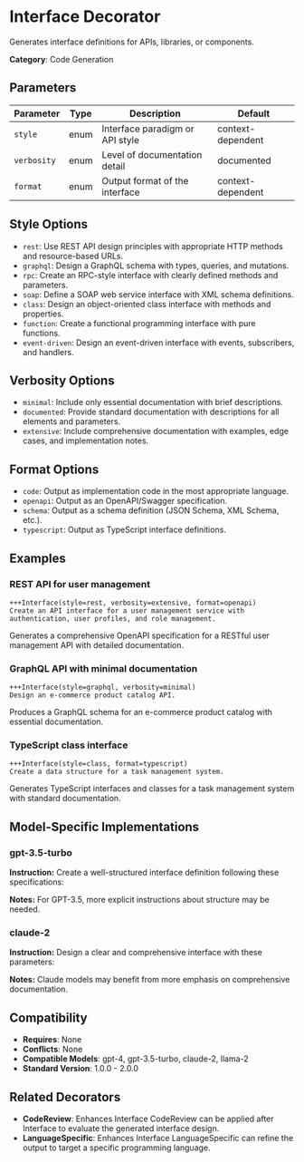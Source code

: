 # Interface Decorator

Generates interface definitions for APIs, libraries, or components.

**Category**: Code Generation

## Parameters

| Parameter | Type | Description | Default |
|-----------|------|-------------|--------|
| `style` | enum | Interface paradigm or API style | context-dependent |
| `verbosity` | enum | Level of documentation detail | documented |
| `format` | enum | Output format of the interface | context-dependent |

## Style Options

- `rest`: Use REST API design principles with appropriate HTTP methods and resource-based URLs.
- `graphql`: Design a GraphQL schema with types, queries, and mutations.
- `rpc`: Create an RPC-style interface with clearly defined methods and parameters.
- `soap`: Define a SOAP web service interface with XML schema definitions.
- `class`: Design an object-oriented class interface with methods and properties.
- `function`: Create a functional programming interface with pure functions.
- `event-driven`: Design an event-driven interface with events, subscribers, and handlers.

## Verbosity Options

- `minimal`: Include only essential documentation with brief descriptions.
- `documented`: Provide standard documentation with descriptions for all elements and parameters.
- `extensive`: Include comprehensive documentation with examples, edge cases, and implementation notes.

## Format Options

- `code`: Output as implementation code in the most appropriate language.
- `openapi`: Output as an OpenAPI/Swagger specification.
- `schema`: Output as a schema definition (JSON Schema, XML Schema, etc.).
- `typescript`: Output as TypeScript interface definitions.

## Examples

### REST API for user management

```
+++Interface(style=rest, verbosity=extensive, format=openapi)
Create an API interface for a user management service with authentication, user profiles, and role management.
```

Generates a comprehensive OpenAPI specification for a RESTful user management API with detailed documentation.

### GraphQL API with minimal documentation

```
+++Interface(style=graphql, verbosity=minimal)
Design an e-commerce product catalog API.
```

Produces a GraphQL schema for an e-commerce product catalog with essential documentation.

### TypeScript class interface

```
+++Interface(style=class, format=typescript)
Create a data structure for a task management system.
```

Generates TypeScript interfaces and classes for a task management system with standard documentation.

## Model-Specific Implementations

### gpt-3.5-turbo

**Instruction:** Create a well-structured interface definition following these specifications:

**Notes:** For GPT-3.5, more explicit instructions about structure may be needed.

### claude-2

**Instruction:** Design a clear and comprehensive interface with these parameters:

**Notes:** Claude models may benefit from more emphasis on comprehensive documentation.


## Compatibility

- **Requires**: None
- **Conflicts**: None
- **Compatible Models**: gpt-4, gpt-3.5-turbo, claude-2, llama-2
- **Standard Version**: 1.0.0 - 2.0.0

## Related Decorators

- **CodeReview**: Enhances Interface CodeReview can be applied after Interface to evaluate the generated interface design.
- **LanguageSpecific**: Enhances Interface LanguageSpecific can refine the output to target a specific programming language.
